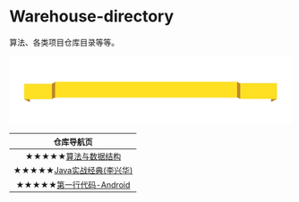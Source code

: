 # Warehouse-directory
算法、各类项目仓库目录等等。

<div align="center">
<img src="https://github.com/wangyr45/Warehouse-directory/blob/master/70.png">
</div>


| 仓库导航页 |
| :------: |
| ★★★★★[算法与数据结构](https://github.com/wangyr45/Algorithm-and-data-structure) |
| ★★★★★[Java实战经典(李兴华)](https://github.com/wangyr45/Study-Java) |
| ★★★★★[第一行代码-Android](https://github.com/wangyr45/Android_study) |
